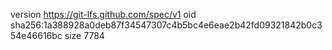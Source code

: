 version https://git-lfs.github.com/spec/v1
oid sha256:1a388928a0deb87f34547307c4b5bc4e6eae2b42fd09321842b0c354e46616bc
size 7784
